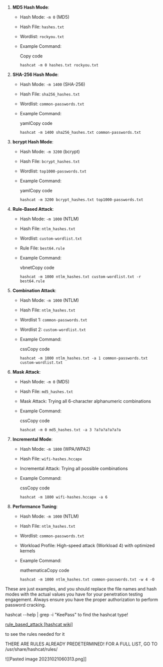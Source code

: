 1. **MD5 Hash Mode**:
    
    - Hash Mode: `-m 0` (MD5)
    - Hash File: `hashes.txt`
    - Wordlist: `rockyou.txt`
    - Example Command:
        
        Copy code
        
        `hashcat -m 0 hashes.txt rockyou.txt`
        
2. **SHA-256 Hash Mode**:
    
    - Hash Mode: `-m 1400` (SHA-256)
    - Hash File: `sha256_hashes.txt`
    - Wordlist: `common-passwords.txt`
    - Example Command:
        
        yamlCopy code
        
        `hashcat -m 1400 sha256_hashes.txt common-passwords.txt`
        
3. **bcrypt Hash Mode**:
    
    - Hash Mode: `-m 3200` (bcrypt)
    - Hash File: `bcrypt_hashes.txt`
    - Wordlist: `top1000-passwords.txt`
    - Example Command:
        
        yamlCopy code
        
        `hashcat -m 3200 bcrypt_hashes.txt top1000-passwords.txt`
        
4. **Rule-Based Attack**:
    
    - Hash Mode: `-m 1000` (NTLM)
    - Hash File: `ntlm_hashes.txt`
    - Wordlist: `custom-wordlist.txt`
    - Rule File: `best64.rule`
    - Example Command:
        
        vbnetCopy code
        
        `hashcat -m 1000 ntlm_hashes.txt custom-wordlist.txt -r best64.rule`
        
5. **Combination Attack**:
    
    - Hash Mode: `-m 1000` (NTLM)
    - Hash File: `ntlm_hashes.txt`
    - Wordlist 1: `common-passwords.txt`
    - Wordlist 2: `custom-wordlist.txt`
    - Example Command:
        
        cssCopy code
        
        `hashcat -m 1000 ntlm_hashes.txt -a 1 common-passwords.txt custom-wordlist.txt`
        
6. **Mask Attack**:
    
    - Hash Mode: `-m 0` (MD5)
    - Hash File: `md5_hashes.txt`
    - Mask Attack: Trying all 6-character alphanumeric combinations
    - Example Command:
        
        cssCopy code
        
        `hashcat -m 0 md5_hashes.txt -a 3 ?a?a?a?a?a?a`
        
7. **Incremental Mode**:
    
    - Hash Mode: `-m 1800` (WPA/WPA2)
    - Hash File: `wifi-hashes.hccapx`
    - Incremental Attack: Trying all possible combinations
    - Example Command:
        
        cssCopy code
        
        `hashcat -m 1800 wifi-hashes.hccapx -a 6`
        
8. **Performance Tuning**:
    
    - Hash Mode: `-m 1000` (NTLM)
    - Hash File: `ntlm_hashes.txt`
    - Wordlist: `common-passwords.txt`
    - Workload Profile: High-speed attack (Workload 4) with optimized kernels
    - Example Command:
        
        mathematicaCopy code
        
        `hashcat -m 1000 ntlm_hashes.txt common-passwords.txt -w 4 -O`
        

These are just examples, and you should replace the file names and hash modes with the actual values you have for your penetration testing engagement. Always ensure you have the proper authorization to perform password cracking.

hashcat --help | grep -i "KeePass" to find the hashcat type!

[rule_based_attack [hashcat wiki]](https://hashcat.net/wiki/doku.php?id=rule_based_attack)

to see the rules needed for it 

THERE ARE RULES ALREADY PREDETERMINED! FOR A FULL LIST, GO TO 
/usr/share/hashcat/rules/

![[Pasted image 20231021060313.png]]

